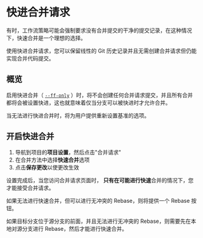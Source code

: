 # 快进合并请求[](#快进合并请求 "Permalink")

有时，工作流策略可能会强制要求没有合并提交的干净的提交记录，在这种情况下，快速合并是一个理想的选择。

使用快进合并请求，您可以保留线性的 Git 历史记录并且无需创建合并请求但仍能实现合并代码提交。

## 概览[](#overview "Permalink")

启用快进合并（ [`--ff-only`](https://git-scm.com/docs/git-merge#git-merge---ff-only) ）时，将不会创建任何合并请求提交，并且所有合并都将会被设置快进，这也就意味着仅当分支可以被快进时才允许合并。

当无法进行快进合并时，将为用户提供重新设置基准的选项。

## 开启快进合并[](#enabling-fast-forward-merges "Permalink")

1.  导航到项目的**项目设置**，然后点击"合并请求"
2.  在合并方法中选择**快速合并**选项
3.  点击**保存更改**以使更改生效

设置完成后，当您访问合并请求页面时， **只有在可能进行快速**合并的情况下，您才能接受合并请求。

如果无法进行快速合并，但可以进行无冲突的 Rebase，则将提供一个 Rebase 按钮。

如果目标分支位于源分支的前面，并且无法进行无冲突的 Rebase，则需要先在本地对源分支进行 Rebase，然后才能进行快速合并。